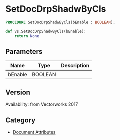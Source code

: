 # SetDocDrpShadwByCls

```pascal
PROCEDURE SetDocDrpShadwByCls(bEnable : BOOLEAN);
```

```python
def vs.SetDocDrpShadwByCls(bEnable):
    return None
```

## Parameters
|Name|Type|Description|
|---|---|---|
|bEnable|BOOLEAN|   |

## Version
Availability: from Vectorworks 2017

## Category
* [Document Attributes](../Categories/Document%20Attributes.md)
